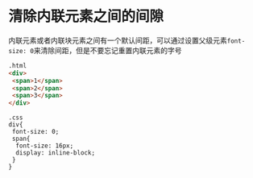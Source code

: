 # 清除内联元素之间的间隙

内联元素或者内联块元素之间有一个默认间距，可以通过设置父级元素`font-size: 0`来清除间距，但是不要忘记重置内联元素的字号
```html
.html
<div>
 <span>1</span>
 <span>2</span>
 <span>3</span>
</div>
```
```css\
.css
div{
 font-size: 0;
 span{
  font-size: 16px;
  display: inline-block;
 }
}
```
